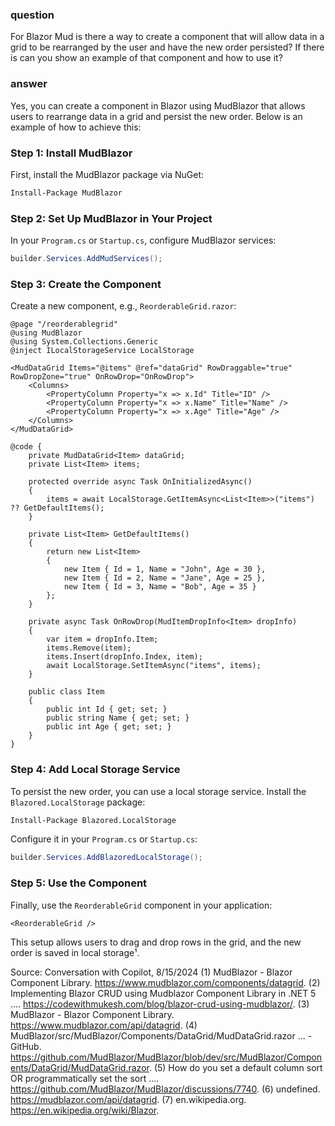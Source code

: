 ### question
For Blazor Mud is there a way to create a component that will allow data in a grid to be rearranged by the user and have the new order persisted?  If there is can you show an example of that component and how to use it?

### answer
Yes, you can create a component in Blazor using MudBlazor that allows users to rearrange data in a grid and persist the new order. Below is an example of how to achieve this:

### Step 1: Install MudBlazor
First, install the MudBlazor package via NuGet:
```bash
Install-Package MudBlazor
```

### Step 2: Set Up MudBlazor in Your Project
In your `Program.cs` or `Startup.cs`, configure MudBlazor services:
```csharp
builder.Services.AddMudServices();
```

### Step 3: Create the Component
Create a new component, e.g., `ReorderableGrid.razor`:
```razor
@page "/reorderablegrid"
@using MudBlazor
@using System.Collections.Generic
@inject ILocalStorageService LocalStorage

<MudDataGrid Items="@items" @ref="dataGrid" RowDraggable="true" RowDropZone="true" OnRowDrop="OnRowDrop">
    <Columns>
        <PropertyColumn Property="x => x.Id" Title="ID" />
        <PropertyColumn Property="x => x.Name" Title="Name" />
        <PropertyColumn Property="x => x.Age" Title="Age" />
    </Columns>
</MudDataGrid>

@code {
    private MudDataGrid<Item> dataGrid;
    private List<Item> items;

    protected override async Task OnInitializedAsync()
    {
        items = await LocalStorage.GetItemAsync<List<Item>>("items") ?? GetDefaultItems();
    }

    private List<Item> GetDefaultItems()
    {
        return new List<Item>
        {
            new Item { Id = 1, Name = "John", Age = 30 },
            new Item { Id = 2, Name = "Jane", Age = 25 },
            new Item { Id = 3, Name = "Bob", Age = 35 }
        };
    }

    private async Task OnRowDrop(MudItemDropInfo<Item> dropInfo)
    {
        var item = dropInfo.Item;
        items.Remove(item);
        items.Insert(dropInfo.Index, item);
        await LocalStorage.SetItemAsync("items", items);
    }

    public class Item
    {
        public int Id { get; set; }
        public string Name { get; set; }
        public int Age { get; set; }
    }
}
```

### Step 4: Add Local Storage Service
To persist the new order, you can use a local storage service. Install the `Blazored.LocalStorage` package:
```bash
Install-Package Blazored.LocalStorage
```

Configure it in your `Program.cs` or `Startup.cs`:
```csharp
builder.Services.AddBlazoredLocalStorage();
```

### Step 5: Use the Component
Finally, use the `ReorderableGrid` component in your application:
```razor
<ReorderableGrid />
```

This setup allows users to drag and drop rows in the grid, and the new order is saved in local storage¹.

Source: Conversation with Copilot, 8/15/2024
(1) MudBlazor - Blazor Component Library. https://www.mudblazor.com/components/datagrid.
(2) Implementing Blazor CRUD using Mudblazor Component Library in .NET 5 .... https://codewithmukesh.com/blog/blazor-crud-using-mudblazor/.
(3) MudBlazor - Blazor Component Library. https://www.mudblazor.com/api/datagrid.
(4) MudBlazor/src/MudBlazor/Components/DataGrid/MudDataGrid.razor ... - GitHub. https://github.com/MudBlazor/MudBlazor/blob/dev/src/MudBlazor/Components/DataGrid/MudDataGrid.razor.
(5) How do you set a default column sort OR programmatically set the sort .... https://github.com/MudBlazor/MudBlazor/discussions/7740.
(6) undefined. https://mudblazor.com/api/datagrid.
(7) en.wikipedia.org. https://en.wikipedia.org/wiki/Blazor.